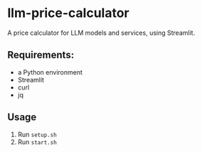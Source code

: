 # llm-price-calculator

A price calculator for LLM models and services, using Streamlit.

## Requirements:

- a Python environment
- Streamlit
- curl
- jq

## Usage

1. Run `setup.sh`
2. Run `start.sh`